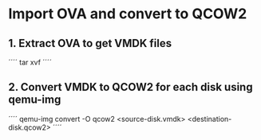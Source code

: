 # Import OVA and convert to QCOW2

## 1. Extract OVA to get VMDK files

´´´´
tar xvf <ova-file-name>
´´´´

## 2. Convert VMDK to QCOW2 for each disk using qemu-img

´´´´
qemu-img convert -O qcow2 <source-disk.vmdk> <destination-disk.qcow2>
´´´´
